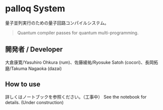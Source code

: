 # palloq System

量子並列実行のための量子回路コンパイルシステム。

> Quantum compiler passes for quantum multi-programming.

## 開発者 / Developer

大倉康寛/Yasuhiro Ohkura (rum)、佐藤綾祐/Ryosuke Satoh (cocori)、長岡拓磨/Takuma Nagaoka (dazai)

## How to use

詳しくはノートブックを参照ください。（工事中）
See the notebook for details. (Under construction)
